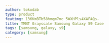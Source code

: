 ```yaml
---
author: tokodab
type: product
featimg: 136KmBTb58hmqm7mc_5WXHPls4XAFAQs-
title: TMNT Grayscale Samsung Galaxy S9 Case
tags: [samsung, galaxy, s9]
category: [samsung]
---
```

